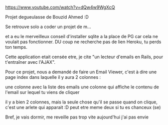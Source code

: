 https://www.youtube.com/watch?v=dQw4w9WgXcQ

Projet degueulasse de Bouzid Ahmed :D

Se retrouve solo a coder un projet de m...

et a eu le merveilleux conseil d'installer sqlite a la place de PG car cela ne voulait pas fonctionner. DU coup ne recherche pas de lien Heroku, tu perds ton temps.

Cette application etait censée etre, je cite "un lecteur d'emails en Rails, pour t'entraîner avec l'AJAX".

Pour ce projet, nous a demandé de faire un Email Viewer, c'est à dire une page index dans laquelle il y aura 2 colonnes :

une colonne avec la liste des emails
une colonne qui affiche le contenu de l'email sur lequel tu viens de cliquer

il y a bien 2 colonnes, mais la seule chose qu'il se passe quand on clique, c'est une arlete qui apparait :D peut etre meme deux si tu es chanceux (se)

Bref, je vais dormir, me reveille pas trop vite aujourd'hui j'ai pas envie
